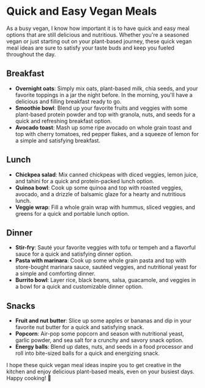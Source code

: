 # Quick and Easy Vegan Meals

As a busy vegan, I know how important it is to have quick and easy meal options that are still delicious and nutritious. Whether you're a seasoned vegan or just starting out on your plant-based journey, these quick vegan meal ideas are sure to satisfy your taste buds and keep you fueled throughout the day.

## Breakfast

* **Overnight oats**: Simply mix oats, plant-based milk, chia seeds, and your favorite toppings in a jar the night before. In the morning, you'll have a delicious and filling breakfast ready to go.
* **Smoothie bowl**: Blend up your favorite fruits and veggies with some plant-based protein powder and top with granola, nuts, and seeds for a quick and refreshing breakfast option.
* **Avocado toast**: Mash up some ripe avocado on whole grain toast and top with cherry tomatoes, red pepper flakes, and a squeeze of lemon for a simple and satisfying breakfast.

## Lunch

* **Chickpea salad**: Mix canned chickpeas with diced veggies, lemon juice, and tahini for a quick and protein-packed lunch option.
* **Quinoa bowl**: Cook up some quinoa and top with roasted veggies, avocado, and a drizzle of balsamic glaze for a hearty and nutritious lunch.
* **Veggie wrap**: Fill a whole grain wrap with hummus, sliced veggies, and greens for a quick and portable lunch option.

## Dinner

* **Stir-fry**: Sauté your favorite veggies with tofu or tempeh and a flavorful sauce for a quick and satisfying dinner option.
* **Pasta with marinara**: Cook up some whole grain pasta and top with store-bought marinara sauce, sautéed veggies, and nutritional yeast for a simple and comforting dinner.
* **Burrito bowl**: Layer rice, black beans, salsa, guacamole, and veggies in a bowl for a quick and customizable dinner option.

## Snacks

* **Fruit and nut butter**: Slice up some apples or bananas and dip in your favorite nut butter for a quick and satisfying snack.
* **Popcorn**: Air-pop some popcorn and season with nutritional yeast, garlic powder, and sea salt for a crunchy and savory snack option.
* **Energy balls**: Blend up dates, nuts, and seeds in a food processor and roll into bite-sized balls for a quick and energizing snack.

I hope these quick vegan meal ideas inspire you to get creative in the kitchen and enjoy delicious plant-based meals, even on your busiest days. Happy cooking! 🌱